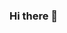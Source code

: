 ### Hi there 👋

<!--
**ScamPump/ScamPump** ✨


- 🔭 I’m currently working on social media for the token.
- 🌱 I’m currently learning how to build a NFT marketplace.
- 👯 I’m looking to collaborate on marketing.
- 🤔 I’m looking for help with coding a NFT marketplace.
- 💬 Ask me about anything.
- 📫 How to reach me: scampumptoken@gmail.com
- 😄 Pronouns: He/him
- ⚡ Fun fact: I like turtles. 
